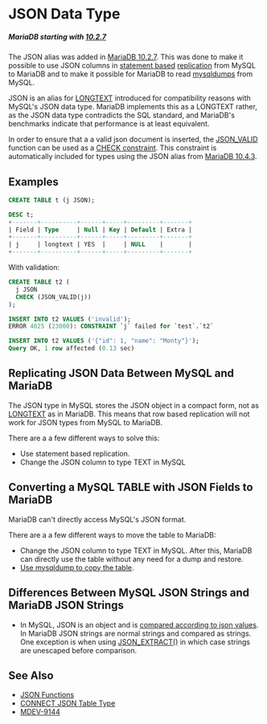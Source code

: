 # JSON Data Type

##### MariaDB starting with [10.2.7](/kb/en/mariadb-1027-release-notes/)

The JSON alias was added in [MariaDB 10.2.7](/kb/en/mariadb-1027-release-notes/). This was done to make it possible to use JSON columns in [statement based](/kb/en/binary-log-formats/#statement-based) [replication](/kb/en/high-availability-performance-tuning-mariadb-replication/) from MySQL to MariaDB and to make it possible for MariaDB to read [mysqldumps](/clients-utilities/backup-restore-and-import-clients/mysqldump) from MySQL.

JSON is an alias for [LONGTEXT](/columns-storage-engines-and-plugins/data-types/string-data-types/longtext) introduced for compatibility reasons with MySQL's JSON data type. MariaDB implements this as a LONGTEXT rather, as the JSON data type contradicts the SQL standard, and MariaDB's benchmarks indicate that performance is at least equivalent.

In order to ensure that a a valid json document is inserted, the [JSON_VALID](/built-in-functions/special-functions/json-functions/json_valid) function can be used as a [CHECK constraint](/kb/en/constraint/#check-constraint-expressions). This constraint is automatically included for types using the JSON alias from [MariaDB 10.4.3](/kb/en/mariadb-1043-release-notes/).

## Examples

```sql
CREATE TABLE t (j JSON);

DESC t;
+-------+----------+------+-----+---------+-------+
| Field | Type     | Null | Key | Default | Extra |
+-------+----------+------+-----+---------+-------+
| j     | longtext | YES  |     | NULL    |       |
+-------+----------+------+-----+---------+-------+
```

With validation:

```sql
CREATE TABLE t2 (
  j JSON 
  CHECK (JSON_VALID(j))
);

INSERT INTO t2 VALUES ('invalid');
ERROR 4025 (23000): CONSTRAINT `j` failed for `test`.`t2`

INSERT INTO t2 VALUES ('{"id": 1, "name": "Monty"}');
Query OK, 1 row affected (0.13 sec)
```

## Replicating JSON Data Between MySQL and MariaDB

The JSON type in MySQL stores the JSON object in a compact form, not as [LONGTEXT](/columns-storage-engines-and-plugins/data-types/string-data-types/longtext) as in MariaDB.
This means that row based replication will not work for JSON types from MySQL to MariaDB.

There are a a few different ways to solve this:

- Use statement based replication.
- Change the JSON column to type TEXT in MySQL

## Converting a MySQL TABLE with JSON Fields to MariaDB

MariaDB can't directly access MySQL's JSON format.

There are a a few different ways to move the table to MariaDB:

- Change the JSON column to type TEXT in MySQL.  After this, MariaDB can directly use the table without any need for a dump and restore.
- [Use mysqldump to copy the table](https://mariadb.com/kb/en/library/mysqldump/#examples).

## Differences Between MySQL JSON Strings and MariaDB JSON Strings

- In MySQL, JSON is an object and is [compared according to json values](https://dev.mysql.com/doc/refman/8.0/en/json.html#json-comparison). In MariaDB JSON strings are normal strings and compared as strings. One exception is when using [JSON_EXTRACT()](/built-in-functions/special-functions/json-functions/json_extract) in which case strings are unescaped before comparison.

## See Also

- [JSON Functions](/built-in-functions/special-functions/json-functions)
- [CONNECT JSON Table Type](/columns-storage-engines-and-plugins/storage-engines/connect/connect-table-types/connect-json-table-type)
- [MDEV-9144](https://jira.mariadb.org/browse/MDEV-9144)